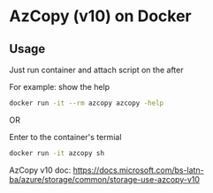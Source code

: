 # AzCopy (v10) on Docker

## Usage
Just run container and attach script on the after

For example: show the help

``` bash
docker run -it --rm azcopy azcopy -help
```

OR

Enter to the container's termial

``` bash
docker run -it azcopy sh
```

AzCopy v10 doc: https://docs.microsoft.com/bs-latn-ba/azure/storage/common/storage-use-azcopy-v10
